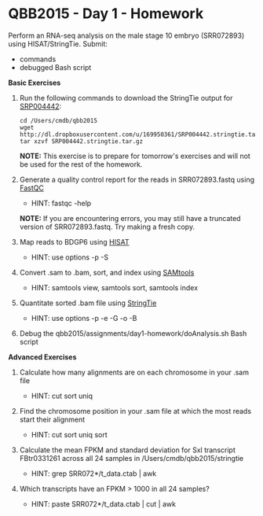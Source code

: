QBB2015 - Day 1 - Homework
==========================

Perform an RNA-seq analysis on the male stage 10 embryo (SRR072893) using HISAT/StringTie.  Submit:

- commands
- debugged Bash script

**Basic Exercises**

1. Run the following commands to download the StringTie output for [SRP004442](http://www.ncbi.nlm.nih.gov/sra/SRP004442):

    ```shell
    cd /Users/cmdb/qbb2015
    wget http://dl.dropboxusercontent.com/u/169950361/SRP004442.stringtie.tar.gz
    tar xzvf SRP004442.stringtie.tar.gz
    ```

    **NOTE:** This exercise is to prepare for tomorrow's exercises and will not be used for the rest of the homework.

2. Generate a quality control report for the reads in SRR072893.fastq using [FastQC](http://www.bioinformatics.babraham.ac.uk/projects/fastqc/)

    - HINT: fastqc -help

    **NOTE:** If you are encountering errors, you may still have a truncated version of SRR072893.fastq.  Try making a fresh copy.

3. Map reads to BDGP6 using [HISAT](https://ccb.jhu.edu/software/hisat/index.shtml)

    - HINT: use options -p -S

4. Convert .sam to .bam, sort, and index using [SAMtools](http://www.htslib.org/doc/samtools.html)

    - HINT: samtools view, samtools sort, samtools index

5. Quantitate sorted .bam file using [StringTie](http://ccb.jhu.edu/software/stringtie/)

    - HINT: use options -p -e -G -o -B

6. Debug the qbb2015/assignments/day1-homework/doAnalysis.sh Bash script
    

**Advanced Exercises**

1. Calculate how many alignments are on each chromosome in your .sam file

    - HINT: cut sort uniq

2. Find the chromosome position in your .sam file at which the most reads start their alignment

    - HINT: cut sort uniq sort

3. Calculate the mean FPKM and standard deviation for Sxl transcript FBtr0331261 across all 24 samples in /Users/cmdb/qbb2015/stringtie

    - HINT: grep SRR072*/t_data.ctab | awk

4. Which transcripts have an FPKM > 1000 in all 24 samples?

    - HINT: paste SRR072*/t_data.ctab | cut | awk
